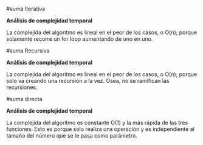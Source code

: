 #suma Iterativa

**Análisis de complejidad temporal**

La complejida del algoritmo es lineal en el peor de los casos, o O(n); porque solamente recorre un for loop aumentando de uno en uno.

#suma Recursiva

**Análisis de complejidad temporal**

La complejida del algoritmo es lineal en el peor de los casos, o O(n); porque solo va creando una recursión a la vez. Osea, no se ramifican las recursiones.

#suma directa

**Análisis de complejidad temporal**

La complejida del algoritmo es constante O(1) y la más rápida de las tres funciones. Esto es porque solo realiza una operación y es independiente al tamaño del número que se le pasa como parámetro.
